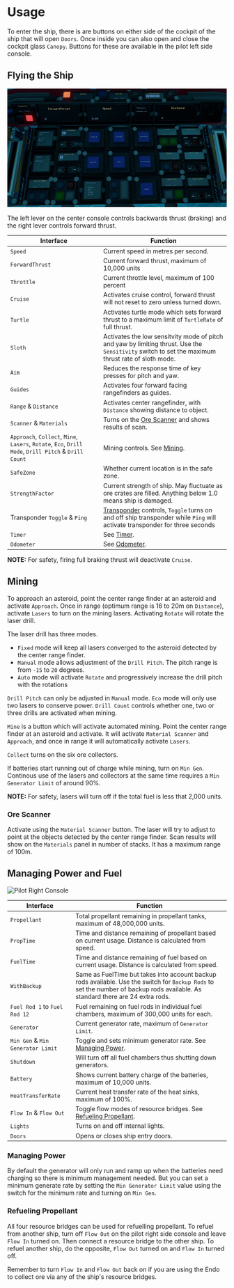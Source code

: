 # Usage

To enter the ship, there is are buttons on either side of the cockpit of the ship that will open `Doors`. Once inside you can also open and close the cockpit glass `Canopy`. Buttons for these are available in the pilot left side console.

## Flying the Ship

![Pilot Center Console](https://github.com/EGO-Tech/starbase-ships/raw/main/trebler/images/pilot_center_console.jpg)

The left lever on the center console controls backwards thrust (braking) and the right lever controls forward thrust.

<nord-table>

| Interface | Function |
|---|---|
| `Speed` | Current speed in metres per second. |
| `ForwardThrust` | Current forward thrust, maximum of 10,000 units |
| `Throttle` | Current throttle level, maximum of 100 percent |
| `Cruise` | Activates cruise control, forward thrust will not reset to zero unless turned down. |
| `Turtle` | Activates turtle mode which sets forward thrust to a maximum limit of `TurtleRate` of full thrust. |
| `Sloth` | Activates the low sensitvity mode of pitch and yaw by limiting thrust. Use the `Sensitivity` switch to set the maximum thrust rate of sloth mode.|
| `Aim` | Reduces the response time of key presses for pitch and yaw. |
| `Guides` | Activates four forward facing rangefinders as guides. |
| `Range` & `Distance` | Activates center rangefinder, with `Distance` showing distance to object. |
| `Scanner` & `Materials` | Turns on the [Ore Scanner](#ore-scanner) and shows results of scan. |
| `Approach`, `Collect`, `Mine`, `Lasers`, `Rotate`, `Eco`, `Drill Mode`, `Drill Pitch` & `Drill Count` | Mining controls. See [Mining](#mining). |
| `SafeZone` | Whether current location is in the safe zone. |
| `StrengthFactor` | Current strength of ship. May fluctuate as ore crates are filled. Anything below 1.0 means ship is damaged. |
| Transponder `Toggle` & `Ping` | [Transponder](https://starbase.egotech.space/pages/systems/utility/#transponder) controls, `Toggle` turns on and off ship transponder while `Ping` will activate transponder for three seconds |
| `Timer` | See [Timer](https://starbase.egotech.space/pages/systems/utility/#timer). |
| `Odometer` | See [Odometer](https://starbase.egotech.space/pages/systems/utility/#odometer). |

</nord-table>

<nord-banner variant="warning">

**NOTE:** For safety, firing full braking thrust will deactivate `Cruise`.

</nord-banner>

## Mining

To approach an asteroid, point the center range finder at an asteroid and activate `Approach`. Once in range (optimum range is 16 to 20m on `Distance`), activate `Lasers` to turn on the mining lasers. Activating `Rotate` will rotate the laser drill.

The laser drill has three modes.

- `Fixed` mode will keep all lasers converged to the asteroid detected by the center range finder.
- `Manual` mode allows adjustment of the `Drill Pitch`. The pitch range is from `-15` to `20` degrees.
- `Auto` mode will activate `Rotate` and progressively increase the drill pitch with the rotations

`Drill Pitch` can only be adjusted in `Manual` mode. `Eco` mode will only use two lasers to conserve power. `Drill Count` controls whether one, two or three drills are activated when mining.

`Mine` is a button which will activate automated mining. Point the center range finder at an asteroid and activate. It will activate `Material Scanner` and `Approach`, and once in range it will automatically activate `Lasers`.

`Collect` turns on the six ore collectors.

If batteries start running out of charge while mining, turn on `Min Gen`. Continous use of the lasers and collectors at the same time requires a `Min Generator Limit` of around 90%.

<nord-banner variant="warning">

**NOTE:** For safety, lasers will turn off if the total fuel is less that 2,000 units.

</nord-banner>

### Ore Scanner

Activate using the `Material Scanner` button. The laser will try to adjust to point at the objects detected by the center range finder. Scan results will show on the `Materials` panel in number of stacks. It has a maximum range of 100m.

## Managing Power and Fuel

![Pilot Right Console](https://github.com/EGO-Tech/starbase-ships/raw/main/trebler/images/pilot_right_console.jpg)

<nord-table>

| Interface | Function |
|---|---|
| `Propellant` | Total propellant remaining in propellant tanks, maximum of 48,000,000 units. |
| `PropTime` | Time and distance remaining of propellant based on current usage. Distance is calculated from speed. |
| `FuelTime` | Time and distance remaining of fuel based on current usage. Distance is calculated from speed. |
| `WithBackup` | Same as FuelTime but takes into account backup rods available. Use the switch for `Backup Rods` to set the number of backup rods available. As standard there are 24 extra rods. |
| `Fuel Rod 1` to `Fuel Rod 12` | Fuel remaining on fuel rods in individual fuel chambers, maximum of 300,000 units for each. |
| `Generator` | Current generator rate, maximum of `Generator Limit`. |
| `Min Gen` & `Min Generator Limit` | Toggle and sets minimum generator rate. See [Managing Power](#managing-power). |
| `Shutdown` | Will turn off all fuel chambers thus shutting down generators. |
| `Battery` | Shows current battery charge of the batteries, maximum of 10,000 units. |
| `HeatTransferRate` | Current heat transfer rate of the heat sinks, maximum of 100%. |
| `Flow In` & `Flow Out` | Toggle flow modes of resource bridges. See [Refueling Propellant](#refueling-propellant). |
| `Lights` | Turns on and off internal lights. |
| `Doors` | Opens or closes ship entry doors. |

</nord-table>

### Managing Power

By default the generator will only run and ramp up when the batteries need charging so there is minimum management needed. But you can set a minimum generate rate by setting the `Min Generator Limit` value using the switch for the minimum rate and turning on `Min Gen`.

### Refueling Propellant

All four resource bridges can be used for refuelling propellant. To refuel from another ship, turn off `Flow Out` on the pilot right side console and leave `Flow In` turned on. Then connect a resource bridge to the other ship. To refuel another ship, do the opposite, `Flow Out` turned on and `Flow In` turned off.

Remember to turn `Flow In` and `Flow Out` back on if you are using the Endo to collect ore via any of the ship's resource bridges.
